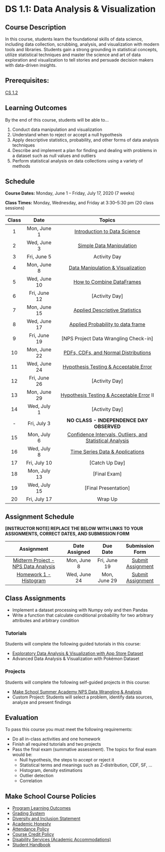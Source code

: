 # DS 1.1: Data Analysis & Visualization

## Course Description

In this course, students learn the foundational skills of data science, including data collection, scrubbing, analysis, and visualization with modern tools and libraries. Students gain a strong grounding in statistical concepts, utilize statistical techniques and master the science and art of data exploration and visualization to tell stories and persuade decision makers with data-driven insights.

## Prerequisites:  

[CS 1.2](https://github.com/Make-School-Courses/CS-1.2-How-Data-Structures-Work)

## Learning Outcomes

By the end of this course, students will be able to...

1. Conduct data manipulation and visualization
1. Understand when to reject or accept a null hypothesis
1. Apply descriptive statistics, probability, and other forms of data analysis techniques
1. Describe and implement a plan for finding and dealing with problems in a dataset such as null values and outliers
1. Perform statistical analysis on data collections using a variety of methods

## Schedule

**Course Dates:** Monday, June 1 – Friday, July 17, 2020 (7 weeks)

**Class Times:** Monday, Wednesday, and Friday at 3:30–5:30 pm (20 class sessions)

| Class |          Date          |                 Topics                  |
|:-----:|:----------------------:|:---------------------------------------:|
|  1 |  Mon, June 1               | [Introduction to Data Science] |
|  2 |  Wed, June 3               | [Simple Data Manipulation]|
|  3 |  Fri, June 5               | Activity Day |
|  4 |  Mon, June 8               | [Data Manipulation & Visualization] |
|  5 |  Wed, June 10               | [How to Combine DataFrames] |
|  6 |  Fri, June 12               | [Activity Day] |
|  7 |  Mon, June 15               | [Applied Descriptive Statistics] |
|  8 |  Wed, June 17              | [Applied Probability to data frame] |
|  9 |  Fri, June 19              | [NPS Project Data Wrangling Check-in] |
| 10 |  Mon, June 22              | [PDFs, CDFs, and Normal Distributions] |
| 11 |  Wed, June 24              | [Hypothesis Testing & Acceptable Error] |
| 12 |  Fri, June 26              | [Activity Day] |
| 13 |  Mon, June 29              | [Hypothesis Testing & Acceptable Error] II |
| 14 |  Wed, July 1              | [Activity Day]|  
| -  |  Fri, July 3              | **NO CLASS - INDEPENDENCE DAY OBSERVED**|
| 15 |  Mon, July 6              | [Confidence Intervals, Outliers, and Statistical Analysis]|
| 16 |  Wed, July 8                 | [Time Series Data & Applications] |
| 17 |  Fri, July 10                  | [Catch Up Day] |
| 18 |  Mon, July 13                  | [Final Exam] |
| 19 |  Wed, July 15                 | [Final Presentation] |
| 20 |  Fri, July 17                 | Wrap Up |



[Introduction to Data Science]: Lessons/IntroductiontoDataScience.md
[Simple Data Manipulation]: Lessons/SimpleDataManipulation.md
[Data Manipulation & Visualization]: Lessons/DataManipulationVisualization.md
[How to Combine DataFrames]: Lessons/HowtoCombineDataFrames.md
[Applied Descriptive Statistics]: Lessons/AppliedDescriptiveStatistics.md
[Applied Probability to data frame]: Lessons/AppliedProbabilitytodataframe.md
[PDFs, CDFs, and Normal Distributions]: Notebooks/PDF_CDF_Normal.ipynb
[Hypothesis Testing & Acceptable Error]: Lessons/HypothesisTesting.md
[Confidence Intervals & Outliers]: Lessons/ConfidenceIntervals.md
[Statistical Analysis]: Lessons/StatisticalAnalysis.md
[Time Series Data & Applications]: Lessons/TimeSeriesData.md
[Confidence Intervals, Outliers, and Statistical Analysis]: Notebooks/Outlier_Correlation_StatisticalAnalysis.ipynb

## Assignment Schedule

**[INSTRUCTOR NOTE] REPLACE THE BELOW WITH LINKS TO YOUR ASSIGNMENTS, CORRECT DATES, AND SUBMISSION FORM**

|                        Assignment                         | Date Assigned |   Due Date   |            Submission Form           |
|:---------------------------------------------------------:|:-------------:|:------------:|:------------------------------------:|
| [Midterm Project - NPS Data Analysis]                     |  Mon, June 8     |  Fri, June 19   | [Submit Assignment]|
| [Homework 1 - Histogram]                      |  Wed, June 24    |  Mon, June 29  | [Submit Assignment]  |


[Homework 1 - Histogram]: ./Homework/HW1_Pandas.ipynb
[Midterm Project - NPS Data Analysis]: http://make.sc/sa-nps-project
[Submit Assignment]: https://docs.google.com/spreadsheets/d/1wbNXq_UvPNhA8F39AKPz9SbAn2id9yl3UZsSi4_69aQ/edit#gid=186542430

## Class Assignments

- Implement a dataset processing with Numpy only and then Pandas
- Write a function that calculate conditional probability for two arbitrary attributes and arbitrary condition

### Tutorials

Students will complete the following guided tutorials in this course:
- [Exploratory Data Analysis & Visualization with App Store Dataset](http://make.sc/app-store-dataset)
- Advanced Data Analysis & Visualization with Pokémon Dataset

### Projects

Students will complete the following self-guided projects in this course:
- [Make School Summer Academy NPS Data Wrangling & Analysis](http://make.sc/sa-nps-project)
- Custom Project: Students will select a problem, identify data sources, analyze and present findings



## Evaluation

To pass this course you must meet the following requirements:

- Do all in-class activities and one homework
- Finish all required tutorials and two projects
- Pass the final exam (summative assessment). The topics for final exam would be:
  - Null hypothesis, the steps to accept or reject it
  - Statistical terms and meanings such as Z-distribution, CDF, SF, ...
  - Histogram, density estimations
  - Outlier detection
  - Correlation

## Make School Course Policies

- [Program Learning Outcomes](https://make.sc/program-learning-outcomes)
- [Grading System](https://make.sc/grading-system)
- [Diversity and Inclusion Statement](https://make.sc/diversity-and-inclusion-statement)
- [Academic Honesty](https://make.sc/academic-honesty-policy)
- [Attendance Policy](https://make.sc/attendance-policy)
- [Course Credit Policy](https://make.sc/course-credit-policy)
- [Disability Services (Academic Accommodations)](https://make.sc/disability-services)
- [Student Handbook](https://make.sc/student-handbook)
